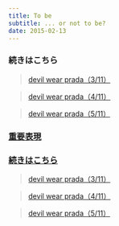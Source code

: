```yaml
---
title: To be
subtitle: ... or not to be?
date: 2015-02-13
---
```


### 続きはこちら

><a href="../../post/2015-01-27-dear-diary.md">devil wear prada（3/11）</h>

><a href="../../post/2015-01-27-dear-diary.md">devil wear prada（4/11）</h>

><a href="../../post/2015-01-27-dear-diary.md">devil wear prada（5/11）</h>


### 重要表現


### 続きはこちら

><a href="../../post/2015-01-27-dear-diary.md">devil wear prada（3/11）</h>

><a href="../../post/2015-01-27-dear-diary.md">devil wear prada（4/11）</h>

><a href="../../post/2015-01-27-dear-diary.md">devil wear prada（5/11）</h>
